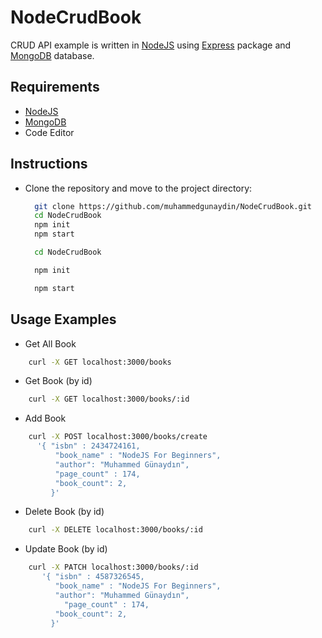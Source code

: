 # NodeCrudBook

CRUD API example is written in [NodeJS](https://nodejs.org/en/) using [Express](https://expressjs.com) 
package and [MongoDB](https://www.mongodb.com) database.

## Requirements
- [NodeJS](https://nodejs.org/en/)
- [MongoDB](https://www.mongodb.com)
- Code Editor

## Instructions

- Clone the repository and move to the project directory:
  ```bash
    git clone https://github.com/muhammedgunaydin/NodeCrudBook.git
    cd NodeCrudBook
    npm init
    npm start
  ```
  ```bash
    cd NodeCrudBook
  ```
  ```bash
    npm init
  ```
  ```bash
    npm start
  ```
  
## Usage Examples
-  Get All Book
```bash
    curl -X GET localhost:3000/books
```
-  Get Book (by id)
```bash
    curl -X GET localhost:3000/books/:id
```
-  Add Book
```bash
    curl -X POST localhost:3000/books/create
      '{ "isbn" : 2434724161,
          "book_name" : "NodeJS For Beginners",
          "author": "Muhammed Günaydın",
          "page_count" : 174,
          "book_count": 2,
         }'
```
-  Delete Book (by id)
```bash
    curl -X DELETE localhost:3000/books/:id
```
-  Update Book (by id)
```bash
    curl -X PATCH localhost:3000/books/:id
       '{ "isbn" : 4587326545,
          "book_name" : "NodeJS For Beginners",
          "author": "Muhammed Günaydın",
        	"page_count" : 174,
          "book_count": 2,
         }'
```

